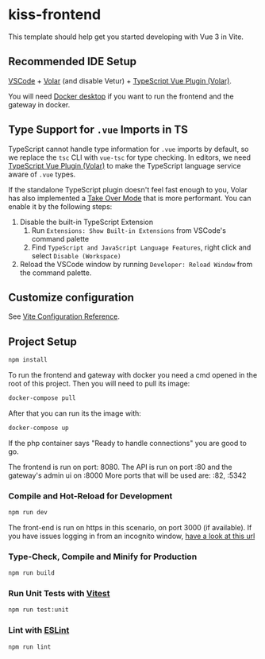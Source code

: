 # kiss-frontend

This template should help get you started developing with Vue 3 in Vite.

## Recommended IDE Setup

[VSCode](https://code.visualstudio.com/) + [Volar](https://marketplace.visualstudio.com/items?itemName=johnsoncodehk.volar) (and disable Vetur) + [TypeScript Vue Plugin (Volar)](https://marketplace.visualstudio.com/items?itemName=johnsoncodehk.vscode-typescript-vue-plugin).

You will need [Docker desktop](https://www.docker.com/get-started/) if you want to run the frontend and the gateway in docker.

## Type Support for `.vue` Imports in TS

TypeScript cannot handle type information for `.vue` imports by default, so we replace the `tsc` CLI with `vue-tsc` for type checking. In editors, we need [TypeScript Vue Plugin (Volar)](https://marketplace.visualstudio.com/items?itemName=johnsoncodehk.vscode-typescript-vue-plugin) to make the TypeScript language service aware of `.vue` types.

If the standalone TypeScript plugin doesn't feel fast enough to you, Volar has also implemented a [Take Over Mode](https://github.com/johnsoncodehk/volar/discussions/471#discussioncomment-1361669) that is more performant. You can enable it by the following steps:

1. Disable the built-in TypeScript Extension
    1) Run `Extensions: Show Built-in Extensions` from VSCode's command palette
    2) Find `TypeScript and JavaScript Language Features`, right click and select `Disable (Workspace)`
2. Reload the VSCode window by running `Developer: Reload Window` from the command palette.

## Customize configuration

See [Vite Configuration Reference](https://vitejs.dev/config/).

## Project Setup

```sh
npm install
```

To run the frontend and gateway with docker you need a cmd opened in the root of this project.
Then you will need to pull its image:
```sh
docker-compose pull
```
After that you can run its the image with: 
```sh
docker-compose up
```
If the php container says "Ready to handle connections" you are good to go.

The frontend is run on port: 8080.
The API is run on port :80 and the gateway's admin ui on :8000
More ports that will be used are: :82, :5342

### Compile and Hot-Reload for Development

```sh
npm run dev
```
The front-end is run on https in this scenario, on port 3000 (if available).
If you have issues logging in from an incognito window, [have a look at this url](https://stackoverflow.com/a/63587751)

### Type-Check, Compile and Minify for Production

```sh
npm run build
```

### Run Unit Tests with [Vitest](https://vitest.dev/)

```sh
npm run test:unit
```

### Lint with [ESLint](https://eslint.org/)

```sh
npm run lint
```

